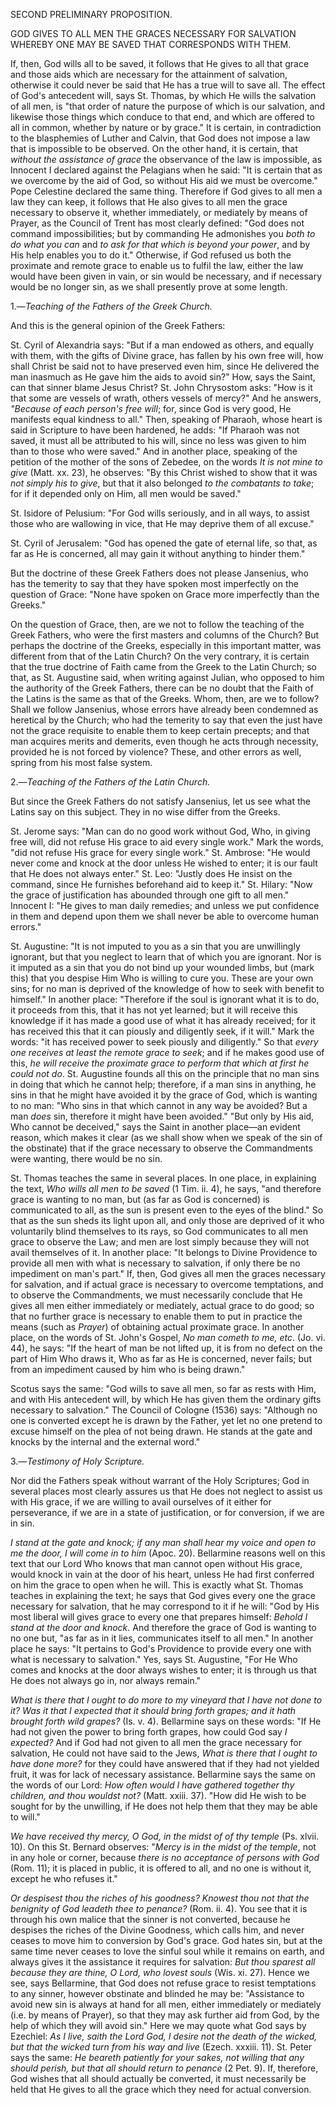 
SECOND PRELIMINARY PROPOSITION.

GOD GIVES TO ALL MEN THE GRACES NECESSARY FOR SALVATION WHEREBY ONE MAY BE SAVED THAT CORRESPONDS WITH THEM.

If, then, God wills all to be saved, it follows that He gives to all that grace and those aids which are necessary for the attainment of salvation, otherwise it could never be said that He has a true will to save all. The effect of God\'s antecedent will, says St. Thomas, by which He wills the salvation of all men, is \"that order of nature the purpose of which is our salvation, and likewise those things which conduce to that end, and which are offered to all in common, whether by nature or by grace.\" It is certain, in contradiction to the blasphemies of Luther and Calvin, that God does not impose a law that is impossible to be observed. On the other hand, it is certain, that *without the assistance of grace* the observance of the law is impossible, as Innocent I declared against the Pelagians when he said: \"It is certain that as we overcome by the aid of God, so without His aid we must be overcome.\" Pope Celestine declared the same thing. Therefore if God gives to all men a law they can keep, it follows that He also gives to all men the grace necessary to observe it, whether immediately, or mediately by means of Prayer, as the Council of Trent has most clearly defined: \"God does not command impossibilities; but by commanding He admonishes you *both to do what you can* and *to ask for that which is beyond your power*, and by His help enables you to do it.\" Otherwise, if God refused us both the proximate and remote grace to enable us to fulfil the law, either the law would have been given in vain, or sin would be necessary, and if necessary would be no longer sin, as we shall presently prove at some length.

1.—*Teaching of the Fathers of the Greek Church.*

And this is the general opinion of the Greek Fathers:

St. Cyril of Alexandria says: \"But if a man endowed as others, and equally with them, with the gifts of Divine grace, has fallen by his own free will, how shall Christ be said not to have preserved even him, since He delivered the man inasmuch as He gave him the aids to avoid sin?\" How, says the Saint, can that sinner blame Jesus Christ? St. John Chrysostom asks: \"How is it that some are vessels of wrath, others vessels of mercy?\" And he answers, *\"Because of each person\'s free will*; for, since God is very good, He manifests equal kindness to all.\" Then, speaking of Pharaoh, whose heart is said in Scripture to have been hardened, he adds: \"If Pharaoh was not saved, it must all be attributed to his will, since no less was given to him than to those who were saved.\" And in another place, speaking of the petition of the mother of the sons of Zebedee, on the words *It is not mine to give* (Matt. xx. 23), he observes: \"By this Christ wished to show that it was *not simply his to give*, but that it also belonged *to the combatants to take*; for if it depended only on Him, all men would be saved.\"

St. Isidore of Pelusium: \"For God wills seriously, and in all ways, to assist those who are wallowing in vice, that He may deprive them of all excuse.\"

St. Cyril of Jerusalem: \"God has opened the gate of eternal life, so that, as far as He is concerned, all may gain it without anything to hinder them.\"

But the doctrine of these Greek Fathers does not please Jansenius, who has the temerity to say that they have spoken most imperfectly on the question of Grace: \"None have spoken on Grace more imperfectly than the Greeks.\"

On the question of Grace, then, are we not to follow the teaching of the Greek Fathers, who were the first masters and columns of the Church? But perhaps the doctrine of the Greeks, especially in this important matter, was different from that of the Latin Church? On the very contrary, it is certain that the true doctrine of Faith came from the Greek to the Latin Church; so that, as St. Augustine said, when writing against Julian, who opposed to him the authority of the Greek Fathers, there can be no doubt that the Faith of the Latins is the same as that of the Greeks. Whom, then, are we to follow? Shall we follow Jansenius, whose errors have already been condemned as heretical by the Church; who had the temerity to say that even the just have not the grace requisite to enable them to keep certain precepts; and that man acquires merits and demerits, even though he acts through necessity, provided he is not forced by violence? These, and other errors as well, spring from his most false system.

2.—*Teaching of the Fathers of the Latin Church.*

But since the Greek Fathers do not satisfy Jansenius, let us see what the Latins say on this subject. They in no wise differ from the Greeks.

St. Jerome says: \"Man can do no good work without God, Who, in giving free will, did not refuse His grace to aid every single work.\" Mark the words, \"did not refuse His grace for every single work.\" St. Ambrose: \"He would never come and knock at the door unless He wished to enter; it is our fault that He does not always enter.\" St. Leo: \"Justly does He insist on the command, since He furnishes beforehand aid to keep it.\" St. Hilary: \"Now the grace of justification has abounded through one gift to all men.\" Innocent I: \"He gives to man daily remedies; and unless we put confidence in them and depend upon them we shall never be able to overcome human errors.\"

St. Augustine: \"It is not imputed to you as a sin that you are unwillingly ignorant, but that you neglect to learn that of which you are ignorant. Nor is it imputed as a sin that you do not bind up your wounded limbs, but (mark this) that you despise Him Who is willing to cure you. These are your own sins; for no man is deprived of the knowledge of how to seek with benefit to himself.\" In another place: \"Therefore if the soul is ignorant what it is to do, it proceeds from this, that it has not yet learned; but it will receive this knowledge if it has made a good use of what it has already received; for it has received this that it can piously and diligently seek, if it will.\" Mark the words: \"it has received power to seek piously and diligently.\" So that *every one receives at least the remote grace to seek*; and if he makes good use of this, *he will receive the proximate grace to perform that which at first he could not do*. St. Augustine founds all this on the principle that no man sins in doing that which he cannot help; therefore, if a man sins in anything, he sins in that he might have avoided it by the grace of God, which is wanting to no man: \"Who sins in that which cannot in any way be avoided? But a man *does* sin, therefore it might have been avoided.\" \"But only by His aid, Who cannot be deceived,\" says the Saint in another place—an evident reason, which makes it clear (as we shall show when we speak of the sin of the obstinate) that if the grace necessary to observe the Commandments were wanting, there would be no sin.

St. Thomas teaches the same in several places. In one place, in explaining the text, *Who wills all men to be saved* (1 Tim. ii. 4), he says, \"and therefore grace is wanting to no man, but (as far as God is concerned) is communicated to all, as the sun is present even to the eyes of the blind.\" So that as the sun sheds its light upon all, and only those are deprived of it who voluntarily blind themselves to its rays, so God communicates to all men grace to observe the Law; and men are lost simply because they will not avail themselves of it. In another place: \"It belongs to Divine Providence to provide all men with what is necessary to salvation, if only there be no impediment on man\'s part.\" If, then, God gives all men the graces necessary for salvation, and if actual grace is necessary to overcome temptations, and to observe the Commandments, we must necessarily conclude that He gives all men either immediately or mediately, actual grace to do good; so that no further grace is necessary to enable them to put in practice the means (such as *Prayer*) of obtaining actual proximate grace. In another place, on the words of St. John\'s Gospel, *No man cometh to me, etc*. (Jo. vi. 44), he says: \"If the heart of man be not lifted up, it is from no defect on the part of Him Who draws it, Who as far as He is concerned, never fails; but from an impediment caused by him who is being drawn.\"

Scotus says the same: \"God wills to save all men, so far as rests with Him, and with His antecedent will, by which He has given them the ordinary gifts necessary to salvation.\" The Council of Cologne (1536) says: \"Although no one is converted except he is drawn by the Father, yet let no one pretend to excuse himself on the plea of not being drawn. He stands at the gate and knocks by the internal and the external word.\"

3.—*Testimony of Holy Scripture.*

Nor did the Fathers speak without warrant of the Holy Scriptures; God in several places most clearly assures us that He does not neglect to assist us with His grace, if we are willing to avail ourselves of it either for perseverance, if we are in a state of justification, or for conversion, if we are in sin.

*I stand at the gate and knock; if any man shall hear my voice and open to me the door, I will come in to him* (Apoc. 20). Bellarmine reasons well on this text that our Lord Who knows that man cannot open without His grace, would knock in vain at the door of his heart, unless He had first conferred on him the grace to open when he will. This is exactly what St. Thomas teaches in explaining the text; he says that God gives every one the grace necessary for salvation, that he may correspond to it if he will: \"God by His most liberal will gives grace to every one that prepares himself: *Behold I stand at the door and knock*. And therefore the grace of God is wanting to no one but, \"as far as in it lies, communicates itself to all men.\" In another place he says: \"It pertains to God\'s Providence to provide every one with what is necessary to salvation.\" Yes, says St. Augustine, \"For He Who comes and knocks at the door always wishes to enter; it is through us that He does not always go in, nor always remain.\"

*What is there that I ought to do more to my vineyard that I have not done to it? Was it that I expected that it should bring forth grapes; and it hath brought forth wild grapes?* (Is. v. 4). Bellarmine says on these words: \"If He had not given the power to bring forth grapes, how could God say *I expected?* And if God had not given to all men the grace necessary for salvation, He could not have said to the Jews, *What is there that I ought to have done more?* for they could have answered that if they had not yielded fruit, it was for lack of necessary assistance. Bellarmine says the same on the words of our Lord: *How often would I have gathered together thy children, and thou wouldst not?* (Matt. xxiii. 37). \"How did He wish to be sought for by the unwilling, if He does not help them that they may be able to will.\"

*We have received thy mercy, O God, in the midst of of thy temple* (Ps. xlvii. 10). On this St. Bernard observes: \"*Mercy is in the midst of the temple*, not in any hole or corner, because *there is no acceptance of persons with God* (Rom. 11); it is placed in public, it is offered to all, and no one is without it, except he who refuses it.\"

*Or despisest thou the riches of his goodness? Knowest thou not that the benignity of God leadeth thee to penance?* (Rom. ii. 4). You see that it is through his own malice that the sinner is not converted, because he despises the riches of the Divine Goodness, which calls him, and never ceases to move him to conversion by God\'s grace. God hates sin, but at the same time never ceases to love the sinful soul while it remains on earth, and always gives it the assistance it requires for salvation: *But thou sparest all because they are thine, O Lord, who lovest souls* (Wis. xi. 27). Hence we see, says Bellarmine, that God does not refuse grace to resist temptations to any sinner, however obstinate and blinded he may be: \"Assistance to avoid new sin is always at hand for all men, either immediately or mediately (i.e. by means of Prayer), so that they may ask further aid from God, by the help of which they will avoid sin.\" Here we may quote what God says by Ezechiel: *As I live, saith the Lord God, I desire not the death of the wicked, but that the wicked turn from his way and live* (Ezech. xxxiii. 11). St. Peter says the same: *He beareth patiently for your sakes, not willing that any should perish, but that all should return to penance* (2 Pet. 9). If, therefore, God wishes that all should actually be converted, it must necessarily be held that He gives to all the grace which they need for actual conversion.


